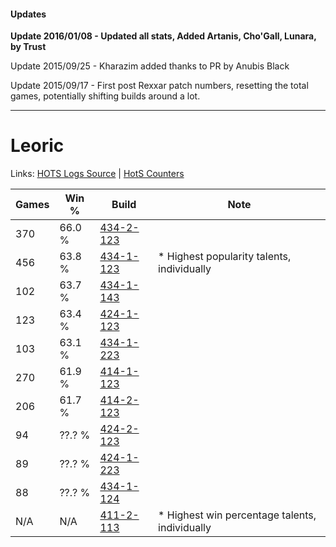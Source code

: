 #### Updates
**Update 2016/01/08 - Updated all stats, Added Artanis, Cho'Gall, Lunara, by Trust**

Update 2015/09/25 - Kharazim added thanks to PR by Anubis Black

Update 2015/09/17 - First post Rexxar patch numbers, resetting the total games, potentially shifting builds around a lot.

***

# Leoric

Links: [HOTS Logs Source](https://www.hotslogs.com/Sitewide/HeroDetails?Hero=Leoric) | [HotS Counters](http://hotscounters.com/#/hero/Leoric)

Games  | Win %  | Build     | Note
-----  | -----  | -----     | ----
370    | 66.0 % | [434-2-123](http://www.heroesfire.com/hots/talent-calculator/leoric#sjVh) | 
456    | 63.8 % | [434-1-123](http://www.heroesfire.com/hots/talent-calculator/leoric#sjG3) | * Highest popularity talents, individually
102    | 63.7 % | [434-1-143](http://www.heroesfire.com/hots/talent-calculator/leoric#sjGN) | 
123    | 63.4 % | [424-1-123](http://www.heroesfire.com/hots/talent-calculator/leoric#sKrZ) | 
103    | 63.1 % | [434-1-223](http://www.heroesfire.com/hots/talent-calculator/leoric#sjHd) | 
270    | 61.9 % | [414-1-123](http://www.heroesfire.com/hots/talent-calculator/leoric#ryR3) | 
206    | 61.7 % | [414-2-123](http://www.heroesfire.com/hots/talent-calculator/leoric#rygh) | 
94     | ??.? % | [424-2-123](http://www.heroesfire.com/hots/talent-calculator/leoric#sL5B) | 
89     | ??.? % | [424-1-223](http://www.heroesfire.com/hots/talent-calculator/leoric#sKt7) | 
88     | ??.? % | [434-1-124](http://www.heroesfire.com/hots/talent-calculator/leoric#sjG4) | 
N/A    | N/A    | [411-2-113](http://www.heroesfire.com/hots/talent-calculator/leoric#rrLn) | * Highest win percentage talents, individually

